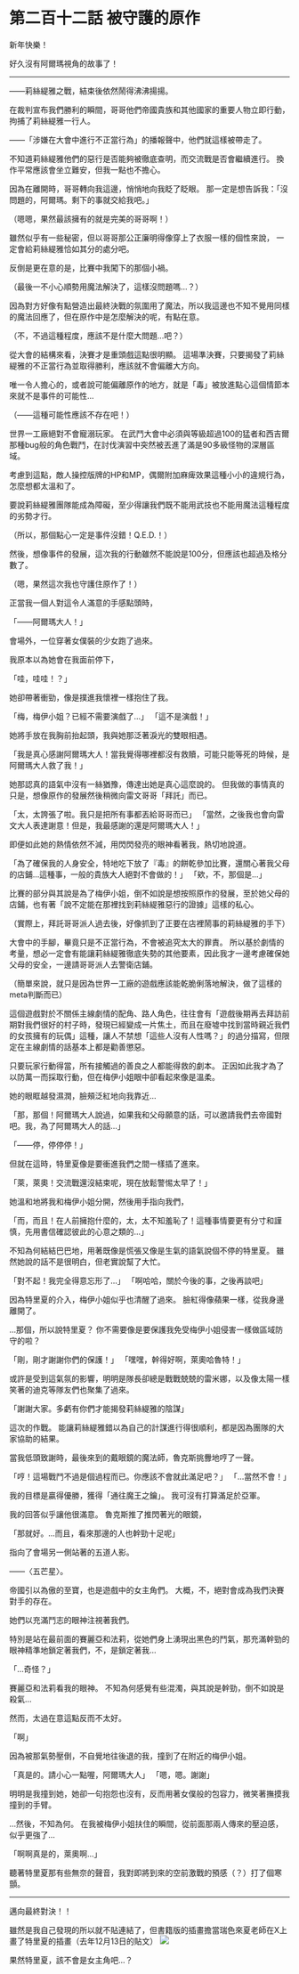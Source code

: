 # 第二百十二話 被守護的原作

新年快樂！

好久沒有阿爾瑪視角的故事了！

---

——莉絲緹雅之戰，結束後依然鬧得沸沸揚揚。

在裁判宣布我們勝利的瞬間，哥哥他們帝國貴族和其他國家的重要人物立即行動，拘捕了莉絲緹雅一行人。

——「涉嫌在大會中進行不正當行為」的播報聲中，他們就這樣被帶走了。

不知道莉絲緹雅他們的惡行是否能夠被徹底查明，而交流戰是否會繼續進行。
換作平常應該會坐立難安，但我一點也不擔心。

因為在離開時，哥哥轉向我這邊，悄悄地向我眨了眨眼。
那一定是想告訴我：「沒問題的，阿爾瑪。剩下的事就交給我吧。」

（嗯嗯，果然最該擁有的就是完美的哥哥啊！）

雖然似乎有一些秘密，但以哥哥那公正廉明得像穿上了衣服一樣的個性來說，
一定會給莉絲緹雅恰如其分的處分吧。

反倒是更在意的是，比賽中我闖下的那個小禍。

（最後一不小心順勢用魔法解決了，這樣沒問題嗎...？）

因為對方好像有點營造出最終決戰的氛圍用了魔法，所以我這邊也不知不覺用同樣的魔法回應了，但在原作中是怎麼解決的呢，有點在意。

（不，不過這種程度，應該不是什麼大問題...吧？）

從大會的結構來看，決賽才是重頭戲這點很明顯。
這場準決賽，只要揭發了莉絲緹雅的不正當行為並取得勝利，應該就不會偏離大方向。

唯一令人擔心的，或者說可能偏離原作的地方，就是「毒」被放進點心這個情節本來就不是事件的可能性...

（——這種可能性應該不存在吧！）

世界一工廠絕對不會寵溺玩家。
在武鬥大會中必須與等級超過100的猛者和西吉爾那種bug般的角色戰鬥，在討伐演習中突然被丟進了滿是90多級怪物的深層區域。

考慮到這點，敵人操控版牌的HP和MP，偶爾附加麻痺效果這種小小的違規行為，怎麼想都太溫和了。

要說莉絲緹雅團隊能成為障礙，至少得讓我們既不能用武技也不能用魔法這種程度的劣勢才行。

（所以，那個點心一定是事件沒錯！Q.E.D.！）

然後，想像事件的發展，這次我的行動雖然不能說是100分，但應該也超過及格分數了。

（嗯，果然這次我也守護住原作了！）

正當我一個人對這令人滿意的手感點頭時，

「——阿爾瑪大人！」

會場外，一位穿著女僕裝的少女跑了過來。

我原本以為她會在我面前停下，

「哇，哇哇！？」

她卻帶著衝勁，像是撲進我懷裡一樣抱住了我。

「梅，梅伊小姐？已經不需要演戲了...」
「這不是演戲！」

她將手放在我胸前抬起頭，我與她那泛著淚光的雙眼相遇。

「我是真心感謝阿爾瑪大人！當我覺得哪裡都沒有救贖，可能只能等死的時候，是阿爾瑪大人救了我！」

她那認真的語氣中沒有一絲猶豫，傳達出她是真心這麼說的。
但我做的事情真的只是，想像原作的發展然後稍微向雷文哥哥「拜託」而已。

「太，太誇張了啦。我只是把所有事都丟給哥哥而已」
「當然，之後我也會向雷文大人表達謝意！但是，我最感謝的還是阿爾瑪大人！」

即便如此她的熱情依然不減，用閃閃發亮的眼神看著我，熱切地說道。

「為了確保我的人身安全，特地吃下放了『毒』的餅乾參加比賽，還關心著我父母的店鋪...這種事，一般的貴族大人絕對不會做的！」
「欸，不，那個是...」

比賽的部分與其說是為了梅伊小姐，倒不如說是想按照原作的發展，至於她父母的店鋪，也有著「說不定能在那裡找到莉絲緹雅惡行的證據」這樣的私心。

（實際上，拜託哥哥派人過去後，好像抓到了正要在店裡鬧事的莉絲緹雅的手下）

大會中的手腳，畢竟只是不正當行為，不會被追究太大的罪責。
所以基於劇情的考量，想必一定會有能讓莉絲緹雅徹底失勢的其他要素，因此我才一邊考慮確保她父母的安全，一邊請哥哥派人去警衛店鋪。

（簡單來說，就只是因為世界一工廠的遊戲應該能乾脆俐落地解決，做了這樣的meta判斷而已）

這個遊戲對於不關係主線劇情的配角、路人角色，往往會有「遊戲後期再去拜訪前期對我們很好的村子時，發現已經變成一片焦土，而且在廢墟中找到當時親近我們的女孩擁有的玩偶」這種，讓人不禁想「這些人沒有人性嗎？」的過分描寫，但限定在主線劇情的話基本上都是勸善懲惡。

只要玩家行動得當，所有接觸過的善良之人都能得救的劇本。
正因如此我才為了以防萬一而採取行動，但在梅伊小姐眼中卻看起來像是溫柔。

她的眼眶越發濕潤，臉頰泛紅地向我靠近...

「那，那個！阿爾瑪大人說過，如果我和父母願意的話，可以邀請我們去帝國對吧。我，為了阿爾瑪大人的話...」

「——停，停停停！」

但就在這時，特里夏像是要衝進我們之間一樣插了進來。

「萊，萊奧！交流戰還沒結束呢，現在放鬆警惕太早了！」

她溫和地將我和梅伊小姐分開，然後用手指向我們，

「而，而且！在人前擁抱什麼的，太，太不知羞恥了！這種事情要更有分寸和謹慎，先用書信確認彼此的心意之類的...」

不知為何結結巴巴地，用著既像是慌張又像是生氣的語氣說個不停的特里夏。
雖然她說的話不是很明白，但老實說幫了大忙。

「對不起！我完全得意忘形了...」
「啊哈哈，關於今後的事，之後再談吧」

因為特里夏的介入，梅伊小姐似乎也清醒了過來。
臉紅得像蘋果一樣，從我身邊離開了。

...那個，所以說特里夏？
你不需要像是要保護我免受梅伊小姐侵害一樣做區域防守的啦？

「剛，剛才謝謝你們的保護！」
「嘿嘿，幹得好啊，萊奧哈魯特！」

或許是受到這氣氛的影響，明明是隊長卻總是戰戰兢兢的雷米娜，以及像太陽一樣笑著的迪克等隊友們也聚集了過來。

「謝謝大家。多虧有你們才能揭發莉絲緹雅的陰謀」

這次的作戰。
能讓莉絲緹雅錯以為自己的計謀進行得很順利，都是因為團隊的大家協助的結果。

當我低頭致謝時，最後來到的戴眼鏡的魔法師，魯克斯挑釁地哼了一聲。

「哼！這場戰鬥不過是個過程而已。你應該不會就此滿足吧？」
「...當然不會！」

我的目標是贏得優勝，獲得「通往魔王之鑰」。
我可沒有打算滿足於亞軍。

我的回答似乎讓他很滿意。
魯克斯推了推閃著光的眼鏡，

「那就好。...而且，看來那邊的人也幹勁十足呢」

指向了會場另一側站著的五道人影。

——〈五芒星〉。

帝國引以為傲的至寶，也是遊戲中的女主角們。
大概，不，絕對會成為我們決賽對手的存在。

她們以充滿鬥志的眼神注視著我們。

特別是站在最前面的賽麗亞和法莉，從她們身上湧現出黑色的鬥氣，那充滿幹勁的眼神精準地鎖定著我們，不，是鎖定著我...

「...奇怪？」

賽麗亞和法莉看我的眼神。
不知為何感覺有些混濁，與其說是幹勁，倒不如說是殺氣...

然而，太過在意這點反而不太好。

「啊」

因為被那氣勢壓倒，不自覺地往後退的我，撞到了在附近的梅伊小姐。

「真是的。請小心一點喔，阿爾瑪大人」
「嗯，嗯。謝謝」

明明是我撞到她，她卻一句抱怨也沒有，反而用著女僕般的包容力，微笑著撫摸我撞到的手臂。

...然後，不知為何。
在我被梅伊小姐扶住的瞬間，從前面那兩人傳來的壓迫感，似乎更強了...

「啊啊真是的，萊奧啊...」

聽著特里夏那有些無奈的聲音，我對即將到來的空前激戰的預感（？）打了個寒顫。

---

邁向最終對決！！

雖然是我自己發現的所以就不貼連結了，但書籍版的插畫擔當瑞色來夏老師在X上畫了特里夏的插畫（去年12月13日的貼文）
![](https://pbs.twimg.com/media/GeqmIAHbsAApH5h?format=jpg&name=large)

果然特里夏，該不會是女主角吧...？
